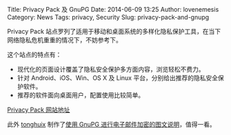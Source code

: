 Title: Privacy Pack 及 GnuPG
Date: 2014-06-09 13:25
Author: lovenemesis
Category: News
Tags: privacy, Security
Slug: privacy-pack-and-gnupg

Privacy Pack
站点罗列了适用于移动和桌面系统的多样化隐私保护工具，在当下网络隐私危机重重的情况下，不妨参考下。

这个站点的特点有：

-   现代化的页面设计覆盖了隐私安全保护多方面内容，浏览轻松不费力。
-   针对 Android、iOS、Win、OS X 及 Linux
    平台，分别给出推荐的隐私安全保护软件。
-   推荐的软件面向桌面用户，配置使用比较简单。

[Privacy Pack 网站地址](https://pack.resetthenet.org/)

此外 [tonghuix](https://tonghuix.io/about/) 制作了[使用 GnuPG
进行电子邮件加密的图文说明](https://tonghuix.io/2014/06/email-selfdefence-gnupg/)，值得一看。
